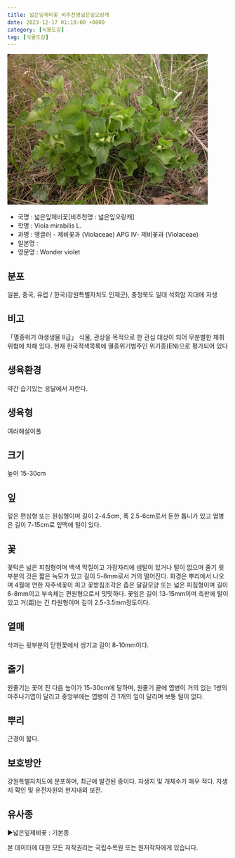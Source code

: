 ```yaml
---
title: 넓은잎제비꽃_비추천명넓은잎오랑캐
date: 2023-12-17 01:19:00 +0800
category: [식물도감]
tag: [식물도감]
---
```




![넓은잎제비꽃[비추천명 : 넓은잎오랑캐]](/assets/img/fileUpload/plants/basic/Violaceae/Viola/13622/13622_1_th2.JPG)
- 국명 : 넓은잎제비꽃[비추천명 : 넓은잎오랑캐]
- 학명 : Viola mirabilis L.
- 과명 : 앵글러 - 제비꽃과 (Violaceae) APG Ⅳ- 제비꽃과 (Violaceae)
- 일본명 : 
- 영문명 : Wonder violet


## 분포
일본, 중국, 유럽 / 한국(강원특별자치도 인제군), 충청북도 일대 석회암 지대에 자생
## 비고
「멸종위기 야생생물 Ⅱ급」 식물, 관상을 목적으로 한 관심 대상이 되어 무분별한 채취 위협에 처해 있다. 현재 한국적색목록에 멸종위기범주인 위기종(EN)으로 평가되어 있다
## 생육환경
약간 습기있는 응달에서 자란다.
## 생육형
여러해살이풀
## 크기
높이 15-30cm
## 잎
잎은 편심형 또는 원심형이며 길이 2-4.5cm, 폭 2.5-6cm로서 둔한 톱니가 있고 엽병은 길이 7-15cm로 잎맥에 털이 있다.
## 꽃
꽃턱은 넓은 피침형이며 백색 막질이고 가장자리에 샘털이 있거나 털이 없으며 줄기 윗부분의 것은 짧은 녹모가 있고 길이 5-8mm로서 거의 떨어진다. 화경은 뿌리에서 나오며 4월에 연한 자주색꽃이 피고 꽃받침조각은 좁은 달걀모양 또는 넓은 피침형이며 길이 6-8mm이고 부속체는 편원형으로서 밋밋하다. 꽃잎은 길이 13-15mm이며 측판에 털이 있고 거(距)는 긴 타원형이며 길이 2.5-3.5mm정도이다.
## 열매
삭과는 윗부분의 닫힌꽃에서 생기고 길이 8-10mm이다.
## 줄기
원줄기는 꽃이 진 다음 높이가 15-30cm에 달하며, 원줄기 끝에 엽병이 거의 없는 1쌍의 마주나기엽이 달리고 중앙부에는 엽병이 긴 1개의 잎이 달리며 보통 털이 없다.
## 뿌리
근경이 짧다.
## 보호방안
강원특별자치도에 분포하며, 최근에 발견된 종이다. 자생지 및 개체수가 매우 적다. 자생지 확인 및 유전자원의 현지내외 보전.
## 유사종
▶넓은잎제비꽃 : 기본종






본 데이터에 대한 모든 저작권리는 국립수목원 또는 원저작자에게 있습니다.
